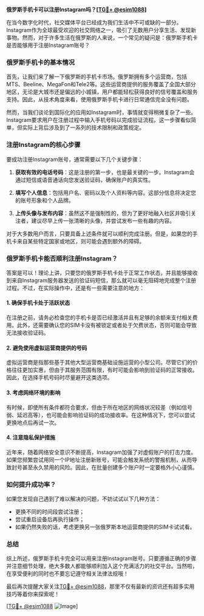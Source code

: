**俄罗斯手机卡可以注册Instagram吗？[[TG💪+ @esim1088](https://t.me/s/esim1088)]**

在当今数字化时代，社交媒体平台已经成为我们生活中不可或缺的一部分。Instagram作为全球最受欢迎的社交网络之一，吸引了无数用户分享生活、发现新事物。然而，对于许多生活在俄罗斯的人来说，一个常见的疑问是：俄罗斯手机卡是否能够用于注册Instagram账号？

### 俄罗斯手机卡的基本情况

首先，让我们来了解一下俄罗斯的手机卡市场。俄罗斯拥有多个运营商，包括MTS、Beeline、MegaFon和Tele2等。这些运营商提供的服务覆盖了全国大部分地区，无论是大城市还是偏远的小城镇，用户都能轻松获得良好的信号覆盖和服务支持。因此，从技术角度来看，使用俄罗斯手机卡进行日常通信完全没有问题。

然而，当我们谈论到国际化的应用如Instagram时，事情就变得稍微复杂了一些。Instagram要求用户在注册过程中输入手机号码以完成验证流程。这一步骤看似简单，但实际上背后涉及到了一系列的技术限制和政策规定。

### 注册Instagram的核心步骤

要成功注册Instagram账号，通常需要以下几个关键步骤：

1. **获取有效的电话号码**：这是注册的第一步，也是最关键的一步。Instagram会通过短信或语音通话向您发送验证码，确保账户的真实性。
   
2. **填写个人信息**：包括用户名、密码以及个人资料等内容。这部分信息将决定您的账号形象和个人品牌。

3. **上传头像与发布内容**：虽然这不是强制性的，但为了更好地融入社区并吸引关注者，建议尽早上传一张清晰的头像，并尝试发布一些有趣的内容。

对于大多数用户而言，只要具备上述条件就可以顺利完成注册。但是，如果您的手机卡来自某些特定国家或地区，则可能会遇到额外的障碍。

### 俄罗斯手机卡能否顺利注册Instagram？

答案是可以！理论上讲，只要您的俄罗斯手机卡处于正常工作状态，并且能够接收到来自Instagram服务器发送的验证码短信，那么就可以毫无阻碍地完成整个注册过程。不过，在实际操作中，还是有一些需要注意的地方：

#### 1. 确保手机卡处于活跃状态
在注册之前，请务必检查您的手机卡是否已经激活并且有足够的余额来支付相关费用。此外，还需要确认您的SIM卡没有被锁定或者处于欠费状态，否则可能会导致无法接收验证码。

#### 2. 避免使用虚拟运营商提供的号码
虚拟运营商是指那些基于其他大型运营商基础设施运营的小型公司。尽管它们的价格往往更加实惠，但由于其服务范围有限，有时可能会影响到验证码的正常接收。因此，在选择手机号码时尽量避开这类选项。

#### 3. 考虑网络环境的影响
有时候，即使所有条件都符合要求，但由于所在地区的网络状况较差（例如信号弱、延迟高等），也可能会影响验证码的成功接收率。在这种情况下，您可以尝试更换地点后再试一次。

#### 4. 注意隐私保护措施
近年来，随着网络安全意识不断提高，Instagram加强了对虚假账户的打击力度。如果您频繁尝试用同一个IP地址注册新账号，可能会触发系统的警报机制，从而导致封号甚至永久禁用的风险。因此，在批量创建多个账户时一定要格外小心谨慎。

### 如何提升成功率？

如果您发现自己遇到了难以解决的问题，不妨试试以下几种方法：

- 更换不同的时间段尝试注册；
- 尝试重启设备后再执行操作；
- 如果仍然失败的话，考虑更换另一张俄罗斯本地运营商提供的SIM卡试试看。

### 总结

综上所述，俄罗斯手机卡完全可以用来注册Instagram账号。只要遵循正确的步骤并注意细节处理，绝大多数人都能够顺利加入这个充满活力的社交平台。当然啦，在享受便利的同时也不要忘记遵守相关法律法规哦！

最后再次提醒大家关注[TG💪+ @esim1088](https://t.me/s/esim1088)，那里不仅有最新的资讯还有超多实用技巧等着你来探索呢！

[[TG💪+ @esim1088](https://t.me/s/esim1088) ![Image](https://i.postimg.cc/4NQfJmqS/Snipaste-2025-05-13-00-14-12.png)]